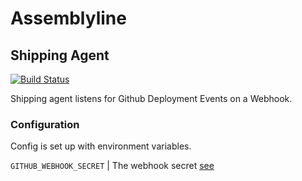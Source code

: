 # Assemblyline
## Shipping Agent

[![Build Status](https://travis-ci.org/assemblyline/shipping_agent.svg?branch=master)](https://travis-ci.org/assemblyline/shipping_agent)

Shipping agent listens for Github Deployment Events on a Webhook.

### Configuration

Config is set up with environment variables.

`GITHUB_WEBHOOK_SECRET` | The webhook secret [see](https://developer.github.com/v3/repos/hooks/#create-a-hook)
